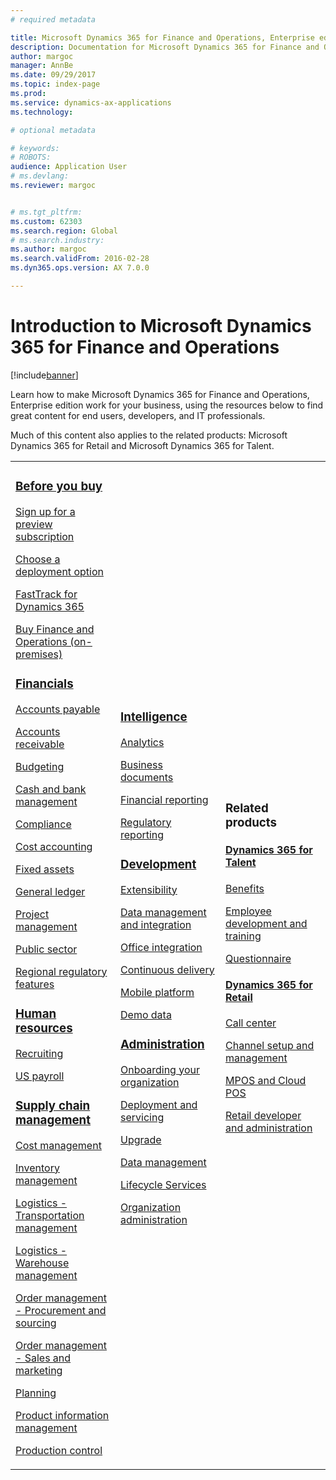```yaml
---
# required metadata

title: Microsoft Dynamics 365 for Finance and Operations, Enterprise edition Documentation
description: Documentation for Microsoft Dynamics 365 for Finance and Operations, Enterprise edition. 
author: margoc
manager: AnnBe
ms.date: 09/29/2017
ms.topic: index-page
ms.prod: 
ms.service: dynamics-ax-applications
ms.technology: 

# optional metadata

# keywords: 
# ROBOTS: 
audience: Application User
# ms.devlang: 
ms.reviewer: margoc


# ms.tgt_pltfrm: 
ms.custom: 62303
ms.search.region: Global
# ms.search.industry: 
ms.author: margoc
ms.search.validFrom: 2016-02-28
ms.dyn365.ops.version: AX 7.0.0

---
```


# Introduction to Microsoft Dynamics 365 for Finance and Operations
[!include[banner](includes/banner.md)]

Learn how to make Microsoft Dynamics 365 for Finance and Operations, Enterprise edition work for your business, using the resources below to find great content for end users, developers, and IT professionals. 

Much of this content also applies to the related products: Microsoft Dynamics 365 for Retail and Microsoft Dynamics 365 for Talent. 

<table>
<colgroup>
<col width="33%" />
<col width="33%" />
<col width="33%" />
</colgroup>
<tbody>
<tr class="odd">
<td>
<h3><a href="../fin-and-ops/get-started/before-you-buy">Before you buy</a></h3>
<p><a href="../dev-itpro/dev-tools/sign-up-preview-subscription">Sign up for a preview subscription</a></p>
 <p><a href="../dev-itpro/deployment/choose-deployment-type">Choose a deployment option</a></p>
  <p><a href="../fin-and-ops/get-started/fasttrack-dynamics-365-overview">FastTrack for Dynamics 365</a></p>
  <p><a href="../dev-itpro/get-started/purchase-on-premises">Buy Finance and Operations (on-premises)</a></p>

<h3><a href="../financials/index">Financials</a></h3>
<p><a href="../financials/accounts-payable/accounts-payable">Accounts payable</a></p>
<p><a href="../financials/accounts-receivable/accounts-receivable">Accounts receivable</a></p>
<p><a href="../financials/budgeting/budgeting-overview">Budgeting</a></p>
<p><a href="../financials/cash-bank-management/cash-bank-management">Cash and bank management</a></p>
<p><a href="../financials/general-ledger/audit-policy-rules">Compliance</a></p>
<p><a href="../financials/cost-accounting/cost-accounting-home-page">Cost accounting</a></p>
<p><a href="../financials/fixed-assets/fixed-assets">Fixed assets</a></p>
<p><a href="../financials/general-ledger/general-ledger">General ledger</a></p>
<p><a href="../financials/project-management/overview-project-management-accounting">Project management</a></p>
<p><a href="../financials/public-sector/public-sector-functionality">Public sector</a></p>
<p><a href="../dev-itpro/lcs-solutions/country-region">Regional regulatory features</a></p>

<H3><a href="hr/hr-landing-page">Human resources</a></h3>
<p><a href="hr/manage-recruiting-process">Recruiting</a></p>
<p><a href="hr/localizations/noam-usa-payroll">US payroll</a></p>

<h3><a href="../supply-chain/index">Supply chain management</a></h3>
<p><a href="../supply-chain/cost-management/costing-sheets">Cost management</a></p>
<p><a href="../supply-chain/inventory/inventory-locations">Inventory management</a></p>
<p><a href="../supply-chain/transportation/transportation-management-overview">Logistics - Transportation management</a></p>
<p><a href="../supply-chain/warehousing/warehouse-configuration">Logistics - Warehouse management</a></p>
<p><a href="../supply-chain/procurement/procurement-sourcing-overview">Order management - Procurement and sourcing</a></p>
<p><a href="../supply-chain/sales-marketing/overview-sales-marketing">Order management - Sales and marketing</a></p><p><a href="../supply-chain/master-planning/master-plans">Planning</a></p>
<p><a href="../supply-chain/pim/product-information">Product information management</a></p>
<p><a href="../supply-chain/production-control/create-production-orders">Production control</a></p>

</td>
<td>
<h3><a href="../dev-itpro/analytics/information-access-reporting">Intelligence</a></h3>
<p><a href="../dev-itpro/analytics/analytics">Analytics</a></p>
 <p><a href="../dev-itpro/analytics/document-reporting-services">Business documents</a></p>
<p><a href="../dev-itpro/analytics/financial-reporting-intro">Financial reporting</a></p>
<p><a href="../dev-itpro/analytics/general-electronic-reporting">Regulatory reporting</a></p>



<h3><a href="../dev-itpro/dev-tools/developer-home-page">Development</h3>
<p><a href="../dev-itpro/extensibility/extensibility-home-page">Extensibility</a></p>
<p><a href="../dev-itpro/data-entities/data-entities">Data management and integration</a></p>
<p><a href="../dev-itpro/office-integration/office-integration">Office integration</a></p>
<p><a href="../dev-itpro/dev-tools/continuous-delivery-home-page">Continuous delivery</a></p>
<p><a href="../dev-itpro/mobile-apps/platform/mobile-platform-home-page">Mobile platform</a></p>
<p><a href="../dev-itpro/get-started/demo-data">Demo data</a></p>

<h3><a href="../dev-itpro/sysadmin/system-administration-home-page">Administration</h3>
<p><a href="../fin-and-ops/get-started/onboarding-home">Onboarding your organization</a></p>
<p><a href="../dev-itpro/deployment/deploy-demo-environment">Deployment and servicing</a></p>
<p><a href="../dev-itpro/migration-upgrade/upgrade-home-page">Upgrade</a></p>
<p><a href="../dev-itpro/data-entities/data-management-integration-data-entity">Data management</a></p>
<p><a href="../dev-itpro/lifecycle-services/lcs">Lifecycle Services</a></p>
<p><a href="../fin-and-ops/organization-administration/organization-administration-home-page">Organization administration</a></p>
</td>
<td>
<h3>Related products</h3>
<h4><a href="../talent/index">Dynamics 365 for Talent</a></h4>
<p><a href="../talent/manage-benefit-program">Benefits</a></p>
<p><a href="../talent/performance-management-overview">Employee development and training</a></p>
<p><a href="../talent/questionnaires">Questionnaire</a></p>

<h4><a href="../retail/index">Dynamics 365 for Retail</a></h4>
<p><a href="../retail/call-center-functionality">Call center</p>
<p><a href="../retail/define-maintain-retail-channels">Channel setup and management</p>
<p><a href="../retail/retail-peripherals-overview">MPOS and Cloud POS</p>
<p><a href="../retail/dev-itpro/dev-retail-home-page">Retail developer and administration</p>

</td>
</tr>

</tbody>
</table>